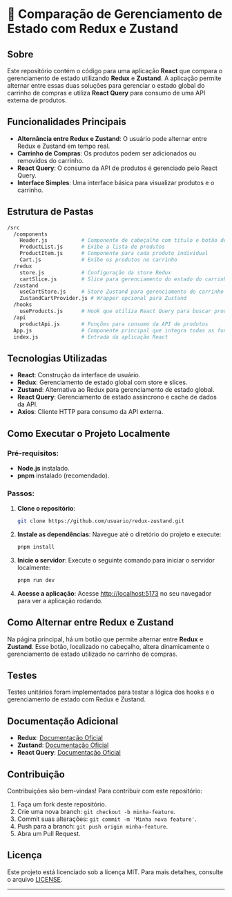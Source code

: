 # 🛒 Comparação de Gerenciamento de Estado com Redux e Zustand

## Sobre

Este repositório contém o código para uma aplicação **React** que compara o gerenciamento de estado utilizando **Redux** e **Zustand**. A aplicação permite alternar entre essas duas soluções para gerenciar o estado global do carrinho de compras e utiliza **React Query** para consumo de uma API externa de produtos.

## Funcionalidades Principais

- **Alternância entre Redux e Zustand**: O usuário pode alternar entre Redux e Zustand em tempo real.
- **Carrinho de Compras**: Os produtos podem ser adicionados ou removidos do carrinho.
- **React Query**: O consumo da API de produtos é gerenciado pelo React Query.
- **Interface Simples**: Uma interface básica para visualizar produtos e o carrinho.

## Estrutura de Pastas

```bash
/src
  /components
    Header.js           # Componente de cabeçalho com título e botão de alternância entre Redux e Zustand
    ProductList.js      # Exibe a lista de produtos
    ProductItem.js      # Componente para cada produto individual
    Cart.js             # Exibe os produtos no carrinho
  /redux
    store.js            # Configuração da store Redux
    cartSlice.js        # Slice para gerenciamento do estado do carrinho em Redux
  /zustand
    useCartStore.js     # Store Zustand para gerenciamento do carrinho
    ZustandCartProvider.js # Wrapper opcional para Zustand
  /hooks
    useProducts.js      # Hook que utiliza React Query para buscar produtos
  /api
    productApi.js       # Funções para consumo da API de produtos
  App.js                # Componente principal que integra todas as funcionalidades
  index.js              # Entrada da aplicação React
```

## Tecnologias Utilizadas

- **React**: Construção da interface de usuário.
- **Redux**: Gerenciamento de estado global com store e slices.
- **Zustand**: Alternativa ao Redux para gerenciamento de estado global.
- **React Query**: Gerenciamento de estado assíncrono e cache de dados da API.
- **Axios**: Cliente HTTP para consumo da API externa.

## Como Executar o Projeto Localmente

### Pré-requisitos:

- **Node.js** instalado.
- **pnpm** instalado (recomendado).

### Passos:

1. **Clone o repositório**:

   ```bash
   git clone https://github.com/usuario/redux-zustand.git
   ```

2. **Instale as dependências**:
   Navegue até o diretório do projeto e execute:

   ```bash
   pnpm install
   ```

3. **Inicie o servidor**:
   Execute o seguinte comando para iniciar o servidor localmente:

   ```bash
   pnpm run dev
   ```

4. **Acesse a aplicação**:
   Acesse [http://localhost:5173](http://localhost:5173) no seu navegador para ver a aplicação rodando.

## Como Alternar entre Redux e Zustand

Na página principal, há um botão que permite alternar entre **Redux** e **Zustand**. Esse botão, localizado no cabeçalho, altera dinamicamente o gerenciamento de estado utilizado no carrinho de compras.

## Testes

Testes unitários foram implementados para testar a lógica dos hooks e o gerenciamento de estado com Redux e Zustand.

<!-- ### Para rodar os testes:

Execute o seguinte comando:

```bash
npm test
# ou
yarn test
```
 -->

## Documentação Adicional

- **Redux**: [Documentação Oficial](https://redux.js.org/)
- **Zustand**: [Documentação Oficial](https://docs.pmnd.rs/zustand/getting-started/introduction)
- **React Query**: [Documentação Oficial](https://react-query.tanstack.com/overview)

## Contribuição

Contribuições são bem-vindas! Para contribuir com este repositório:

1. Faça um fork deste repositório.
2. Crie uma nova branch: `git checkout -b minha-feature`.
3. Commit suas alterações: `git commit -m 'Minha nova feature'`.
4. Push para a branch: `git push origin minha-feature`.
5. Abra um Pull Request.

## Licença

Este projeto está licenciado sob a licença MIT. Para mais detalhes, consulte o arquivo [LICENSE](./LICENSE).

---
